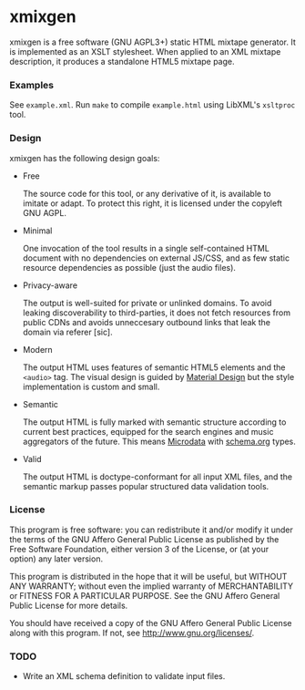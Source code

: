xmixgen
=======

xmixgen is a free software (GNU AGPL3+) static HTML mixtape generator. It is
implemented as an XSLT stylesheet. When applied to an XML mixtape description,
it produces a standalone HTML5 mixtape page.

### Examples

See `example.xml`. Run `make` to compile `example.html` using LibXML's
`xsltproc` tool.

### Design

xmixgen has the following design goals:

  * Free

    The source code for this tool, or any derivative of it, is available to
    imitate or adapt. To protect this right, it is licensed under the copyleft
    GNU AGPL.

  * Minimal

    One invocation of the tool results in a single self-contained HTML document
    with no dependencies on external JS/CSS, and as few static resource
    dependencies as possible (just the audio files).

  * Privacy-aware

    The output is well-suited for private or unlinked domains. To avoid leaking
    discoverability to third-parties, it does not fetch resources from public
    CDNs and avoids unneccesary outbound links that leak the domain via referer
    [sic].

  * Modern

    The output HTML uses features of semantic HTML5 elements and the `<audio>`
    tag. The visual design is guided by
    [Material Design](https://google.com/design/spec/material-design/) but the
    style implementation is custom and small.

  * Semantic

    The output HTML is fully marked with semantic structure according to current
    best practices, equipped for the search engines and music aggregators of the
    future. This means
    [Microdata](https://en.wikipedia.org/wiki/Microdata_%28HTML%29) with
    [schema.org](https://schema.org/docs/full.html) types.

  * Valid

    The output HTML is doctype-conformant for all input XML files, and the
    semantic markup passes popular structured data validation tools.

### License

This program is free software: you can redistribute it and/or modify it under
the terms of the GNU Affero General Public License as published by the Free
Software Foundation, either version 3 of the License, or (at your option) any
later version.

This program is distributed in the hope that it will be useful, but WITHOUT ANY
WARRANTY; without even the implied warranty of MERCHANTABILITY or FITNESS FOR A
PARTICULAR PURPOSE. See the GNU Affero General Public License for more details.

You should have received a copy of the GNU Affero General Public License along
with this program. If not, see <http://www.gnu.org/licenses/>.

### TODO

* Write an XML schema definition to validate input files.
